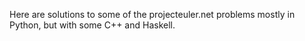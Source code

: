 Here are solutions to some of the projecteuler.net problems mostly in Python, but with some C++ and Haskell.